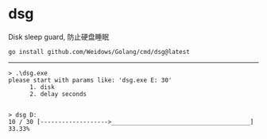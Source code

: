 # dsg 

Disk sleep guard, 防止硬盘睡眠

```shell
go install github.com/Weidows/Golang/cmd/dsg@latest
```

***

```console
> .\dsg.exe
please start with params like: 'dsg.exe E: 30'
      1. disk
      2. delay seconds


> dsg D:
10 / 30 [------------------->_______________________________________] 33.33%
```